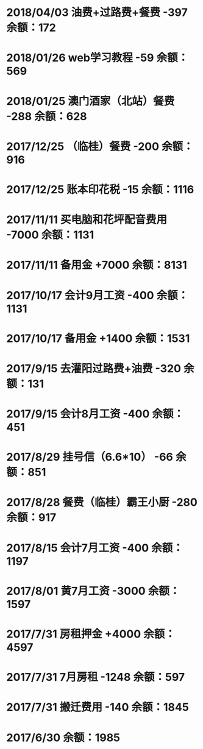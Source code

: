 # 2018/04/03 油费+过路费+餐费 -397 余额：172
# 2018/01/26 web学习教程 -59 余额：569
# 2018/01/25 澳门酒家（北站）餐费 -288 余额：628
# 2017/12/25 （临桂）餐费 -200 余额：916
# 2017/12/25 账本印花税 -15 余额：1116
# 2017/11/11 买电脑和花坪配音费用 -7000 余额：1131
# 2017/11/11 备用金 +7000 余额：8131
# 2017/10/17 会计9月工资 -400 余额：1131
# 2017/10/17 备用金 +1400 余额：1531
# 2017/9/15 去灌阳过路费+油费 -320 余额：131
# 2017/9/15 会计8月工资 -400 余额：451
# 2017/8/29 挂号信（6.6*10） -66 余额：851
# 2017/8/28 餐费（临桂）霸王小厨 -280 余额：917
# 2017/8/15 会计7月工资 -400 余额：1197
# 2017/8/01 黄7月工资 -3000 余额：1597
# 2017/7/31 房租押金 +4000 余额：4597
# 2017/7/31 7月房租 -1248 余额：597
# 2017/7/31 搬迁费用 -140 余额：1845
# 2017/6/30 余额：1985

